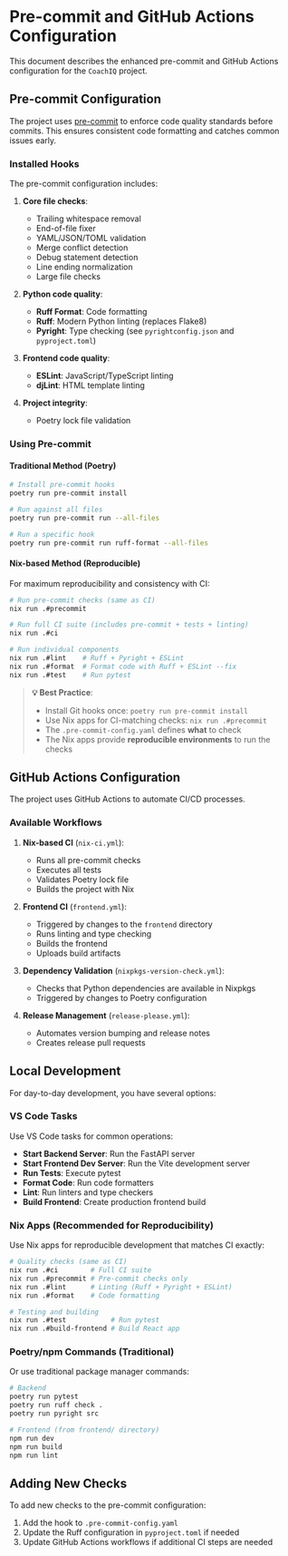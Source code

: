 # Pre-commit and GitHub Actions Configuration

This document describes the enhanced pre-commit and GitHub Actions configuration for the `CoachIQ` project.

## Pre-commit Configuration

The project uses [pre-commit](https://pre-commit.com/) to enforce code quality standards before commits. This ensures consistent code formatting and catches common issues early.

### Installed Hooks

The pre-commit configuration includes:

1. **Core file checks**:

   - Trailing whitespace removal
   - End-of-file fixer
   - YAML/JSON/TOML validation
   - Merge conflict detection
   - Debug statement detection
   - Line ending normalization
   - Large file checks

2. **Python code quality**:

   - **Ruff Format**: Code formatting
   - **Ruff**: Modern Python linting (replaces Flake8)
   - **Pyright**: Type checking (see `pyrightconfig.json` and `pyproject.toml`)

3. **Frontend code quality**:

   - **ESLint**: JavaScript/TypeScript linting
   - **djLint**: HTML template linting

4. **Project integrity**:
   - Poetry lock file validation

### Using Pre-commit

#### Traditional Method (Poetry)

```bash
# Install pre-commit hooks
poetry run pre-commit install

# Run against all files
poetry run pre-commit run --all-files

# Run a specific hook
poetry run pre-commit run ruff-format --all-files
```

#### Nix-based Method (Reproducible)

For maximum reproducibility and consistency with CI:

```bash
# Run pre-commit checks (same as CI)
nix run .#precommit

# Run full CI suite (includes pre-commit + tests + linting)
nix run .#ci

# Run individual components
nix run .#lint    # Ruff + Pyright + ESLint
nix run .#format  # Format code with Ruff + ESLint --fix
nix run .#test    # Run pytest
```

> **💡 Best Practice**:
>
> - Install Git hooks once: `poetry run pre-commit install`
> - Use Nix apps for CI-matching checks: `nix run .#precommit`
> - The `.pre-commit-config.yaml` defines **what** to check
> - The Nix apps provide **reproducible environments** to run the checks

## GitHub Actions Configuration

The project uses GitHub Actions to automate CI/CD processes.

### Available Workflows

1. **Nix-based CI** (`nix-ci.yml`):

   - Runs all pre-commit checks
   - Executes all tests
   - Validates Poetry lock file
   - Builds the project with Nix

2. **Frontend CI** (`frontend.yml`):

   - Triggered by changes to the `frontend` directory
   - Runs linting and type checking
   - Builds the frontend
   - Uploads build artifacts

3. **Dependency Validation** (`nixpkgs-version-check.yml`):

   - Checks that Python dependencies are available in Nixpkgs
   - Triggered by changes to Poetry configuration

4. **Release Management** (`release-please.yml`):
   - Automates version bumping and release notes
   - Creates release pull requests

## Local Development

For day-to-day development, you have several options:

### VS Code Tasks

Use VS Code tasks for common operations:

- **Start Backend Server**: Run the FastAPI server
- **Start Frontend Dev Server**: Run the Vite development server
- **Run Tests**: Execute pytest
- **Format Code**: Run code formatters
- **Lint**: Run linters and type checkers
- **Build Frontend**: Create production frontend build

### Nix Apps (Recommended for Reproducibility)

Use Nix apps for reproducible development that matches CI exactly:

```bash
# Quality checks (same as CI)
nix run .#ci        # Full CI suite
nix run .#precommit # Pre-commit checks only
nix run .#lint      # Linting (Ruff + Pyright + ESLint)
nix run .#format    # Code formatting

# Testing and building
nix run .#test           # Run pytest
nix run .#build-frontend # Build React app
```

### Poetry/npm Commands (Traditional)

Or use traditional package manager commands:

```bash
# Backend
poetry run pytest
poetry run ruff check .
poetry run pyright src

# Frontend (from frontend/ directory)
npm run dev
npm run build
npm run lint
```

## Adding New Checks

To add new checks to the pre-commit configuration:

1. Add the hook to `.pre-commit-config.yaml`
2. Update the Ruff configuration in `pyproject.toml` if needed
3. Update GitHub Actions workflows if additional CI steps are needed
